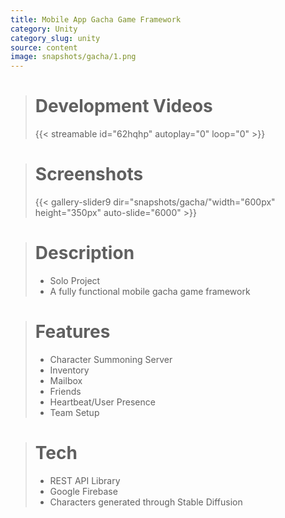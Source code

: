 ```yaml
---
title: Mobile App Gacha Game Framework
category: Unity
category_slug: unity
source: content
image: snapshots/gacha/1.png
---
```


> # Development Videos
>
> {{< streamable id="62hqhp" autoplay="0" loop="0" >}}



># Screenshots
>
> {{< gallery-slider9 dir="snapshots/gacha/"width="600px" height="350px" auto-slide="6000" >}}


> # Description
> 
> - Solo Project
> - A fully functional mobile gacha game framework


> # Features
> 
> - Character Summoning Server
> - Inventory
> - Mailbox
> - Friends
> - Heartbeat/User Presence
> - Team Setup


> # Tech
> 
> - REST API Library
> - Google Firebase
> - Characters generated through Stable Diffusion